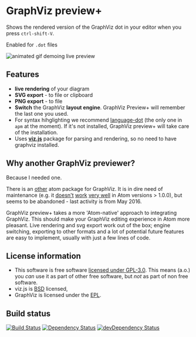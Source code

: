 # GraphViz preview+

Shows the rendered version of the GraphViz dot in your editor when you press `ctrl-shift-V`.

Enabled for `.dot` files

![animated gif demoing live preview](https://raw.githubusercontent.com/sverweij/atom-graphviz-preview-plus/master/assets/graphviz-preview-plus.gif)

## Features
- **live rendering** of your diagram
- **SVG export** - to file or clipboard
- **PNG export** - to file
- **Switch** the GraphViz **layout engine**. GraphViz Preview+ will
  remember the last one you used.
- For syntax hihglighting we recommend
[language-dot](https://github.com/AdoPi/language-dot)
(the only one in `apm` at the moment). If it's not installed, GraphViz preview+ will take care of the installation.
- Uses **[viz.js](https://github.com/mdaines/viz.js)** package for parsing and
  rendering, so no need to have graphviz installed.

## Why another GraphViz previewer?
Because I needed one.

There is an [other](https://atom.io/packages/graphviz-preview)
atom package for GraphViz. It is in dire need of
maintenance (e.g. it [doesn't](https://github.com/jumpkick/graphviz-preview/issues/32)
[work](https://github.com/jumpkick/graphviz-preview/pull/33)
[very well](https://github.com/jumpkick/graphviz-preview/issues/28)
in Atom versions > 1.0.0), but seems to be abandoned - last activity
is from May 2016.

GraphViz preview+ takes a more 'Atom-native' approach to integrating GraphViz.
This should make your GraphViz editing experience in Atom more pleasant.
Live rendering and svg export work out of the box; engine switching,
exporting to other formats and a lot of potential future features are easy
to implement, usually with just a few lines of code.

## License information
- This software is free software [licensed under GPL-3.0](LICENSE.md). This means
(a.o.) you _can_ use it as part of other free software, but _not_ as part of
non free software.
- viz.js is [BSD](https://github.com/mdaines/viz.js/blob/master/LICENSE) licensed,
- GraphViz is licensed under the [EPL](http://graphviz.org/License.php).

## Build status
[![Build Status](https://travis-ci.org/sverweij/atom-graphviz-preview-plus.svg?branch=master)](https://travis-ci.org/sverweij/atom-graphviz-preview-plus)
[![Dependency Status](https://david-dm.org/sverweij/atom-graphviz-preview-plus.svg)](https://david-dm.org/sverweij/atom-graphviz-preview-plus)
[![devDependency Status](https://david-dm.org/sverweij/atom-graphviz-preview-plus/dev-status.svg)](https://david-dm.org/sverweij/atom-graphviz-preview-plus#info=devDependencies)
